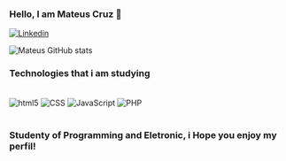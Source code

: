 ### Hello, I am Mateus Cruz 👋


[![Linkedin](https://img.shields.io/badge/LinkedIn-0077B5?style=for-the-badge&logo=linkedin&logoColor=white)](https://www.linkedin.com/in/mateus-cruz-350703262/)


![Mateus GitHub stats](https://github-readme-stats.vercel.app/api?username=MATEUScScorrea&show_icons=true&theme=dracula)

### Technologies that i am studying

<div style="display: incline_block"><br/>
    <img align= "center"alt= "html5"src="https://img.shields.io/badge/HTML5-E34F26?style=for-the-badge&logo=html5&logoColor=white">
    <img align= "center"alt= "CSS"src="https://img.shields.io/badge/CSS3-1572B6?style=for-the-badge&logo=css3&logoColor=white">
    <img align= "center"alt= "JavaScript"src="https://img.shields.io/badge/JavaScript-F7DF1E?style=for-the-badge&logo=javascript&logoColor=black">
    <img align= "center"alt= "PHP"src="https://img.shields.io/badge/PHP-777BB4?style=for-the-badge&logo=php&logoColor=white">
    
</div><br/>

### Studenty of Programming and Eletronic, i Hope you enjoy my perfil!
